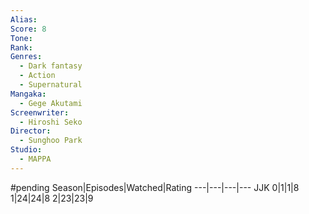 ```yaml
---
Alias:
Score: 8
Tone: 
Rank:
Genres:
  - Dark fantasy
  - Action
  - Supernatural
Mangaka:
  - Gege Akutami
Screenwriter:
  - Hiroshi Seko
Director:
  - Sunghoo Park
Studio:
  - MAPPA
---
```

#pending 
Season|Episodes|Watched|Rating
---|---|---|---
JJK 0|1|1|8
1|24|24|8
2|23|23|9
